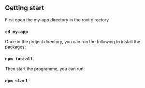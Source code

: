 ## Getting start

First open the my-app directory in the root directory

### `cd my-app`

Once in the project directory, you can run the following to install the packages:

### `npm install`

Then start the programme, you can run:

### `npm start`

